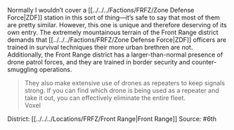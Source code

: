 Normally I wouldn’t cover a [[../../../Factions/FRFZ/Zone Defense Force|ZDF]] station in this sort of thing—it’s safe to say that most of them are pretty similar. However, this one is unique and therefore deserving of its own entry. The extremely mountainous terrain of the Front Range district demands that [[../../../Factions/FRFZ/Zone Defense Force|ZDF]] officers are trained in survival techniques their more urban brethren are not. Additionally, the Front Range district has a larger-than-normal presence of drone patrol forces, and they are trained in border security and counter-smuggling operations.  

> They also make extensive use of drones as repeaters to keep signals strong. If you can find which drone is being used as a repeater and take it out, you can effectively eliminate the entire fleet.  
> Voxel

District: [[../../../Locations/FRFZ/Front Range|Front Range]]
Source: #6th